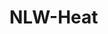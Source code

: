 # NLW-Heat

<html>
<head>
  <meta charset="UTF-8"/>
  <title>NLW-Heart</title>
</head>
<body>

</body>
</html>
